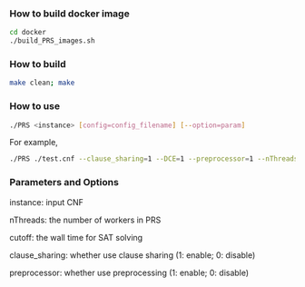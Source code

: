 ### How to build docker image

```bash
cd docker
./build_PRS_images.sh
```

### How to build

```bash
make clean; make
```

### How to use

```bash
./PRS <instance> [config=config_filename] [--option=param]
```

For example, 

```bash
./PRS ./test.cnf --clause_sharing=1 --DCE=1 --preprocessor=1 --nThreads=32 --cutoff=5000
```

### Parameters and Options

instance: input CNF 

nThreads: the number of workers in PRS

cutoff: the wall time for SAT solving

clause_sharing: whether use clause sharing (1: enable; 0: disable) 

preprocessor: whether use preprocessing (1: enable; 0: disable)
